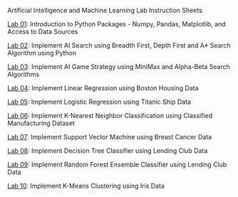 Artificial Intelligence and Machine Learning Lab Instruction Sheets

[Lab 01](https://github.com/PravalikaMuthoju/AIML_2303A52347/blob/main/AIML_ASS1_2303A52347.ipynb): Introduction to Python Packages - Numpy, Pandas, Matplotlib, and Access to Data Sources

[Lab 02](https://github.com/PravalikaMuthoju/AIML_2303A52347/blob/main/AIML_ASS2_2303A52347.ipynb): Implement AI Search using Breadth First, Depth First and A* Search Algorithm using Python

[Lab 03](): Implement AI Game Strategy using MiniMax and Alpha-Beta Search Algorithms

[Lab 04](): Implement Linear Regression using Boston Housing Data

[Lab 05](): Implement Logistic Regression using Titanic Ship Data

[Lab 06](): Implement K-Nearest Neighbor Classification using Classified Manufacturing Dataset

[Lab 07](): Implement Support Vector Machine using Breast Cancer Data

[Lab 08](): Implement Decision Tree Classifier using Lending Club Data

[Lab 09](): Implement Random Forest Ensemble Classifier using Lending Club Data

[Lab 10](): Implement K-Means Clustering using Iris Data
